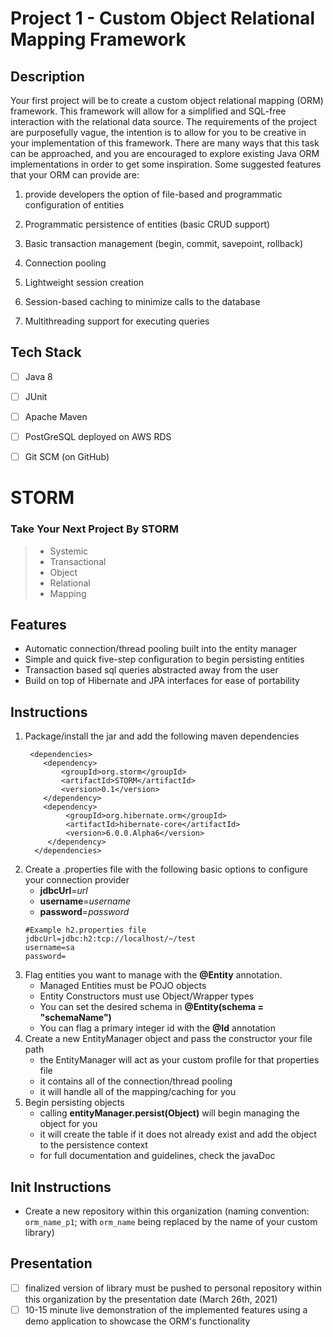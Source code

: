 # Project 1 - Custom Object Relational Mapping Framework

## Description

Your first project will be to create a custom object relational mapping (ORM) framework.
This framework will allow for a simplified and SQL-free interaction with the relational data source.
The requirements of the project are purposefully vague, the intention is to allow for you to be creative
in your implementation of this framework. There are many ways that this task can be approached,
and you are encouraged to explore existing Java ORM implementations in order to get some inspiration.
Some suggested features that your ORM can provide are:

1. provide developers the option of file-based and programmatic configuration of entities

2. Programmatic persistence of entities (basic CRUD support)

3. Basic transaction management (begin, commit, savepoint, rollback)

4. Connection pooling

5. Lightweight session creation

6. Session-based caching to minimize calls to the database

7. Multithreading support for executing queries

## Tech Stack
- [ ] Java 8
- [ ] JUnit
- [ ] Apache Maven
- [ ] PostGreSQL deployed on AWS RDS
- [ ] Git SCM (on GitHub)



# STORM
### Take Your Next Project By STORM

> * Systemic
> * Transactional
> * Object
> * Relational
> * Mapping



## Features
- Automatic connection/thread pooling built into the entity manager
- Simple and quick five-step configuration to begin persisting entities
- Transaction based sql queries abstracted away from the user
- Build on top of Hibernate and JPA interfaces for ease of portability

## Instructions
1. Package/install the jar and add the following maven dependencies
   ```
    <dependencies>
       <dependency>
           <groupId>org.storm</groupId>
           <artifactId>STORM</artifactId>
           <version>0.1</version>
       </dependency>
       <dependency>
            <groupId>org.hibernate.orm</groupId>
            <artifactId>hibernate-core</artifactId>
            <version>6.0.0.Alpha6</version>
        </dependency>
     </dependencies>
2. Create a .properties file with the following basic options to configure your connection provider
   - **jdbcUrl**=*url*
   - **username**=*username*
   - **password**=*password*
    ```
   #Example h2.properties file
   jdbcUrl=jdbc:h2:tcp://localhost/~/test
   username=sa
   password=
3. Flag entities you want to manage with the **@Entity** annotation.
   - Managed Entities must be POJO objects
   - Entity Constructors must use Object/Wrapper types
   - You can set the desired schema in **@Entity(schema = "schemaName")**
   - You can flag a primary integer id with the **@Id** annotation
4. Create a new EntityManager object and pass the constructor your file path
   - the EntityManager will act as your custom profile for that properties file
   - it contains all of the connection/thread pooling
   - it will handle all of the mapping/caching for you
5. Begin persisting objects
   - calling **entityManager.persist(Object)** will begin managing the object for you
   - it will create the table if it does not already exist and add the object to the persistence context
   - for full documentation and guidelines, check the javaDoc


## Init Instructions
- Create a new repository within this organization (naming convention: `orm_name_p1`; with `orm_name` being replaced by the name of your custom library)

## Presentation
- [ ] finalized version of library must be pushed to personal repository within this organization by the presentation date (March 26th, 2021)
- [ ] 10-15 minute live demonstration of the implemented features using a demo application to showcase the ORM's functionality
